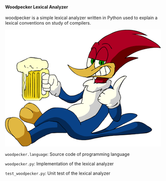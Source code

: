 #### Woodpecker Lexical Analyzer

woodpecker is a simple lexical analyzer written in Python used to explain a lexical conventions on study of compilers.

![woodpecker image](woodpecker.png)

`woodpecker.language`: Source code of programming language

`woodpecker.py`: Implementation of the lexical analyzer

`test_woodpecker.py`: Unit test of the lexical analyzer
